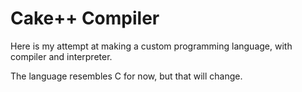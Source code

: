 Cake++ Compiler
===============

Here is my attempt at making a custom programming language, with compiler
and interpreter.

The language resembles C for now, but that will change.


<!--
This project uses ANTLR4 for both the compiler and the assembler.
-->
